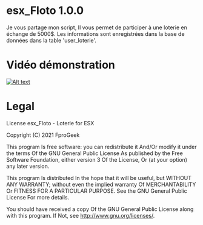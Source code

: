 # esx_Floto 1.0.0
Je vous partage mon script,
Il vous permet de participer à une loterie en échange de 5000$.
Les informations sont enregistrées dans la  base de données dans la table 'user_loterie'.


# Vidéo démonstration 
[![Alt text](https://img.youtube.com/vi/1m0knWx4u7k/0.jpg)](https://www.youtube.com/watch?v=1m0knWx4u7k)

# Legal
License
esx_Floto - Loterie for ESX

Copyright (C) 2021 FproGeek

This program Is free software: you can redistribute it And/Or modify it under the terms Of the GNU General Public License As published by the Free Software Foundation, either version 3 Of the License, Or (at your option) any later version.

This program Is distributed In the hope that it will be useful, but WITHOUT ANY WARRANTY; without even the implied warranty Of MERCHANTABILITY Or FITNESS FOR A PARTICULAR PURPOSE. See the GNU General Public License For more details.

You should have received a copy Of the GNU General Public License along with this program. If Not, see http://www.gnu.org/licenses/.


